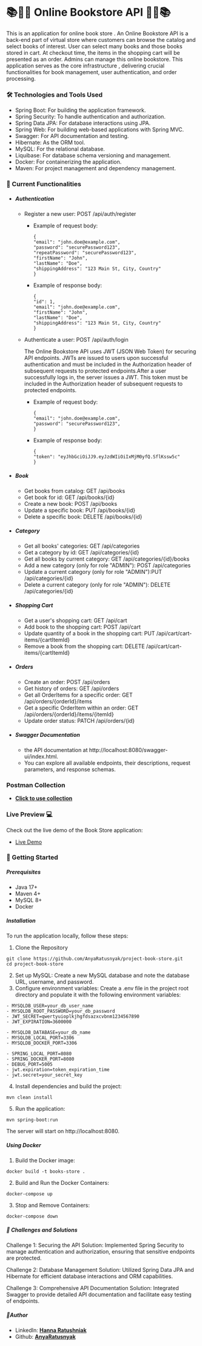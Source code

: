 
# 📚📙📖 Online Bookstore API 📖📙📚
This is an application for online book store . 
An Online Bookstore API is a back-end part of virtual store  where customers can browse the catalog and select books of interest. User can select many books and those books stored in cart. At checkout time, the items in the shopping cart will be presented as an order.
Admins can manage this online bookstore.  This application serves as the core infrastructure , delivering crucial functionalities for book management, user authentication, and order processing.

 ### 🛠️ Technologies and Tools Used
- Spring Boot: For building the application framework.
- Spring Security: To handle authentication and authorization.
- Spring Data JPA: For database interactions using JPA.
- Spring Web: For building web-based applications with Spring MVC.
- Swagger: For API documentation and testing.
- Hibernate: As the ORM tool.
- MySQL: For the relational database.
- Liquibase: For database schema versioning and management.
- Docker: For containerizing the application.
- Maven: For project management and dependency management.
### 🚀 Current Functionalities
- ##### Authentication 
  - Register a new user: POST /api/auth/register
    - Example of request body:
      ```
      {
      "email": "john.doe@example.com",
      "password": "securePassword123",
      "repeatPassword": "securePassword123",
      "firstName": "John",
      "lastName": "Doe",
      "shippingAddress": "123 Main St, City, Country"
      }
      ```
    - Example of response body:
      ```
      {
      "id": 1,
      "email": "john.doe@example.com",
      "firstName": "John",
      "lastName": "Doe",
      "shippingAddress": "123 Main St, City, Country"
      }
      ```
  - Authenticate a user: POST /api/auth/login   
  
    The Online Bookstore API uses JWT (JSON Web Token) for securing API endpoints. JWTs are issued to users upon successful authentication and must be included in the Authorization header of subsequent requests to protected endpoints.After a user successfully logs in, the server issues a JWT. This token must be included in the Authorization header of subsequent requests to protected endpoints.
    - Example of request body:
      ```
      {
      "email": "john.doe@example.com",
      "password": "securePassword123",
      }
      ```
    - Example of response body:
      ```
      {
      "token": "eyJhbGciOiJJ9.eyJzdWIiOiIxMjM0yfQ.SflKssw5c"
      }
      ```
- ##### Book
  - Get books from catalog: GET /api/books
  - Get book for id: GET /api/books/{id}
  - Create a new book: POST /api/books
  - Update a specific book: PUT /api/books/{id}
  - Delete a specific book: DELETE /api/books/{id}
- ##### Category
  - Get all books' categories: GET /api/categories
  - Get a category by id: GET /api/categories/{id}
  - Get all books by current category: GET /api/categories/{id}/books
  - Add a new category (only for role "ADMIN"): POST /api/categories
  - Update a current category (only for role "ADMIN"):PUT /api/categories/{id}
  - Delete a current category (only for role "ADMIN"): DELETE /api/categories/{id}
- ##### Shopping Cart
  - Get a user's shopping cart: GET /api/cart
  - Add book to the shopping cart: POST /api/cart
  - Update quantity of a book in the shopping cart: PUT /api/cart/cart-items/{cartItemId}
  - Remove a book from the shopping cart: DELETE /api/cart/cart-items/{cartItemId}
- ##### Orders
  - Create an order: POST /api/orders
  - Get history of orders: GET /api/orders
  - Get all OrderItems for a specific order: GET /api/orders/{orderId}/items
  - Get a specific OrderItem within an order: GET /api/orders/{orderId}/items/{itemId}
  - Update order status: PATCH /api/orders/{id}
- #####  Swagger Documentation
  - the API documentation at http://localhost:8080/swagger-ui/index.html.
  - You can explore all available endpoints, their descriptions, request parameters, and response schemas.

### Postman Collection 
- **[Click to use collection](https://www.postman.com/rent-masters/workspace/online-bookstore-api/collection/34492567-9cf5612a-c2d4-40b0-a8e4-8f2e06f2f996?action=share&creator=34492567)**

### Live Preview 💻
Check out the live demo of the Book Store application:

- [Live Demo](https://www.loom.com/share/9b5f2e7bd2f845c2ad2a25361530810f)

### 🌟 Getting Started
##### Prerequisites
- Java 17+
- Maven 4+
- MySQL 8+
- Docker
##### Installation
To run the application locally, follow these steps:  

1. Clone the Repository
```
git clone https://github.com/AnyaRatusnyak/project-book-store.git  
cd project-book-store
```
2. Set up MySQL:
Create a new MySQL database and note the database URL, username, and password.  
3. Configure environment variables:
Create a .env file in the project root directory and populate it with the following environment variables:
```env
- MYSQLDB_USER=your_db_user_name  
- MYSQLDB_ROOT_PASSWORD=your_db_password  
- JWT_SECRET=qwertyuioplkjhgfdsazxcvbnm1234567890 
- JWT_EXPIRATION=3600000

- MYSQLDB_DATABASE=your_db_name
- MYSQLDB_LOCAL_PORT=3306
- MYSQLDB_DOCKER_PORT=3306

- SPRING_LOCAL_PORT=8080
- SPRING_DOCKER_PORT=8080
- DEBUG_PORT=5005
- jwt.expiration=token_expiration_time  
- jwt.secret=your_secret_key
```
4. Install dependencies and build the project:
```
mvn clean install
```
5. Run the application:
```
mvn spring-boot:run
```
The server will start on http://localhost:8080.

##### Using Docker
1. Build the Docker image:
```
docker build -t books-store .
```
2. Build and Run the Docker Containers:
```
docker-compose up
```
3. Stop and Remove Containers:
```
docker-compose down
```

##### 📄 Challenges and Solutions
Challenge 1: Securing the API
Solution: Implemented Spring Security to manage authentication and authorization, ensuring that sensitive endpoints are protected.

Challenge 2: Database Management
Solution: Utilized Spring Data JPA and Hibernate for efficient database interactions and ORM capabilities.

Challenge 3: Comprehensive API Documentation
Solution: Integrated Swagger to provide detailed API documentation and facilitate easy testing of endpoints.

##### 👷Author
- LinkedIn: **[Hanna Ratushniak](https://www.linkedin.com/in/hanna-ratushnyak/)** 
- Github: **[AnyaRatusnyak](https://github.com/AnyaRatusnyak)**